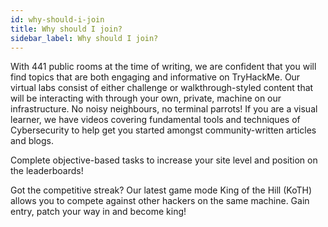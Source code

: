 ```yaml
---
id: why-should-i-join
title: Why should I join?
sidebar_label: Why should I join?
---
```


With 441 public rooms at the time of writing, we are confident that you will find topics that are both engaging and informative on TryHackMe. Our virtual labs consist of either challenge or walkthrough-styled content that will be interacting with through your own, private, machine on our infrastructure. No noisy neighbours, no terminal parrots! If you are a visual learner, we have videos covering fundamental tools and techniques of Cybersecurity to help get you started amongst community-written articles and blogs.

Complete objective-based tasks to increase your site level and position on the leaderboards!

Got the competitive streak? Our latest game mode King of the Hill (KoTH) allows you to compete against other hackers on the same machine. Gain entry, patch your way in and become king!
